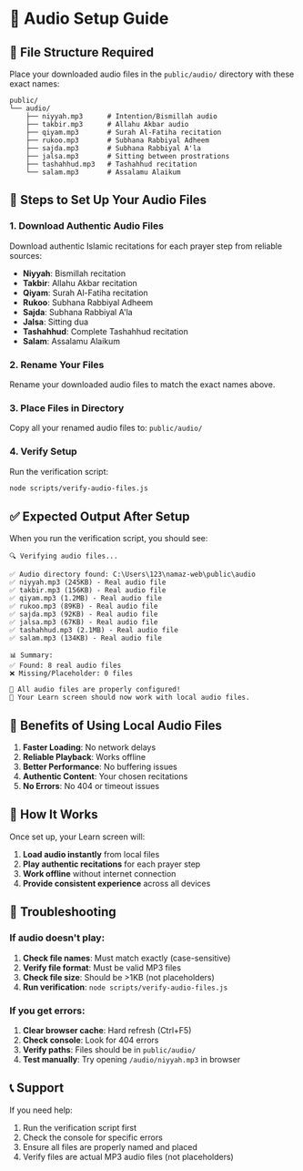 # 🎵 Audio Setup Guide

## 📁 File Structure Required

Place your downloaded audio files in the `public/audio/` directory with these exact names:

```
public/
└── audio/
    ├── niyyah.mp3      # Intention/Bismillah audio
    ├── takbir.mp3      # Allahu Akbar audio
    ├── qiyam.mp3       # Surah Al-Fatiha recitation
    ├── rukoo.mp3       # Subhana Rabbiyal Adheem
    ├── sajda.mp3       # Subhana Rabbiyal A'la
    ├── jalsa.mp3       # Sitting between prostrations
    ├── tashahhud.mp3   # Tashahhud recitation
    └── salam.mp3       # Assalamu Alaikum
```

## 🔧 Steps to Set Up Your Audio Files

### 1. **Download Authentic Audio Files**
Download authentic Islamic recitations for each prayer step from reliable sources:
- **Niyyah**: Bismillah recitation
- **Takbir**: Allahu Akbar recitation
- **Qiyam**: Surah Al-Fatiha recitation
- **Rukoo**: Subhana Rabbiyal Adheem
- **Sajda**: Subhana Rabbiyal A'la
- **Jalsa**: Sitting dua
- **Tashahhud**: Complete Tashahhud recitation
- **Salam**: Assalamu Alaikum

### 2. **Rename Your Files**
Rename your downloaded audio files to match the exact names above.

### 3. **Place Files in Directory**
Copy all your renamed audio files to: `public/audio/`

### 4. **Verify Setup**
Run the verification script:
```bash
node scripts/verify-audio-files.js
```

## ✅ Expected Output After Setup

When you run the verification script, you should see:
```
🔍 Verifying audio files...

✅ Audio directory found: C:\Users\123\namaz-web\public\audio
✅ niyyah.mp3 (245KB) - Real audio file
✅ takbir.mp3 (156KB) - Real audio file
✅ qiyam.mp3 (1.2MB) - Real audio file
✅ rukoo.mp3 (89KB) - Real audio file
✅ sajda.mp3 (92KB) - Real audio file
✅ jalsa.mp3 (67KB) - Real audio file
✅ tashahhud.mp3 (2.1MB) - Real audio file
✅ salam.mp3 (134KB) - Real audio file

📊 Summary:
✅ Found: 8 real audio files
❌ Missing/Placeholder: 0 files

🎉 All audio files are properly configured!
🚀 Your Learn screen should now work with local audio files.
```

## 🎯 Benefits of Using Local Audio Files

1. **Faster Loading**: No network delays
2. **Reliable Playback**: Works offline
3. **Better Performance**: No buffering issues
4. **Authentic Content**: Your chosen recitations
5. **No Errors**: No 404 or timeout issues

## 🔄 How It Works

Once set up, your Learn screen will:
1. **Load audio instantly** from local files
2. **Play authentic recitations** for each prayer step
3. **Work offline** without internet connection
4. **Provide consistent experience** across all devices

## 🚨 Troubleshooting

### If audio doesn't play:
1. **Check file names**: Must match exactly (case-sensitive)
2. **Verify file format**: Must be valid MP3 files
3. **Check file size**: Should be >1KB (not placeholders)
4. **Run verification**: `node scripts/verify-audio-files.js`

### If you get errors:
1. **Clear browser cache**: Hard refresh (Ctrl+F5)
2. **Check console**: Look for 404 errors
3. **Verify paths**: Files should be in `public/audio/`
4. **Test manually**: Try opening `/audio/niyyah.mp3` in browser

## 📞 Support

If you need help:
1. Run the verification script first
2. Check the console for specific errors
3. Ensure all files are properly named and placed
4. Verify files are actual MP3 audio files (not placeholders) 